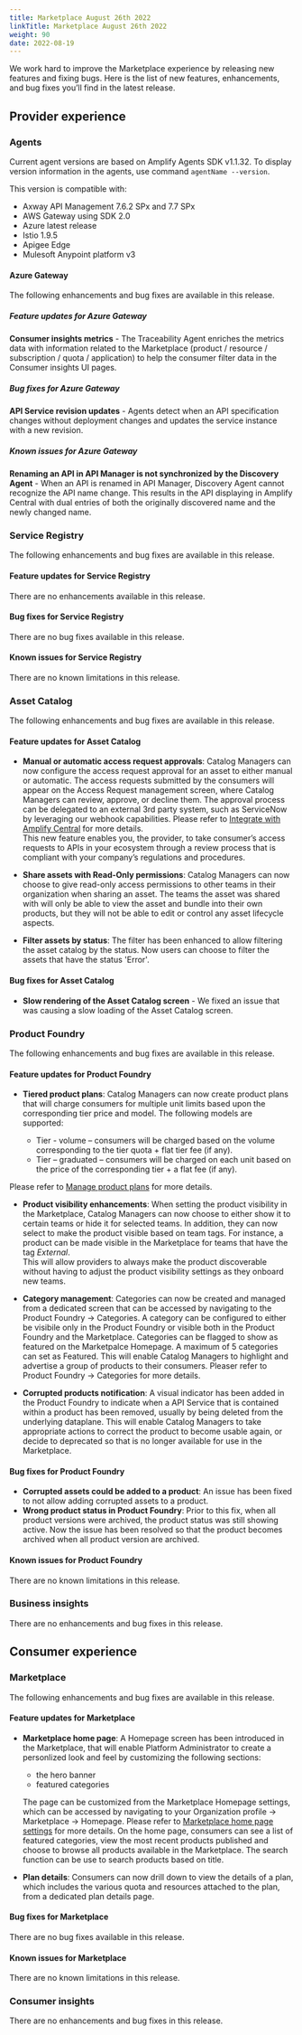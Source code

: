 ```yaml
---
title: Marketplace August 26th 2022
linkTitle: Marketplace August 26th 2022
weight: 90
date: 2022-08-19
---
```

We work hard to improve the Marketplace experience by releasing new features and fixing bugs. Here is the list of new features, enhancements, and bug fixes you’ll find in the latest release.

## Provider experience

### Agents

Current agent versions are based on Amplify Agents SDK v1.1.32. To display version information in the agents, use command `agentName --version`.

This version is compatible with:

* Axway API Management 7.6.2 SPx and 7.7 SPx
* AWS Gateway using SDK 2.0
* Azure latest release
* Istio 1.9.5
* Apigee Edge
* Mulesoft Anypoint platform v3

#### Azure Gateway

The following enhancements and bug fixes are available in this release.

##### Feature updates for Azure Gateway

**Consumer insights metrics** - The Traceability Agent enriches the metrics data with information related to the Marketplace (product / resource / subscription / quota / application) to help the consumer filter data in the Consumer insights UI pages.

##### Bug fixes for Azure Gateway

**API Service revision updates** - Agents detect when an API specification changes without deployment changes and updates the service instance with a new revision.

##### Known issues for Azure Gateway

**Renaming an API in API Manager is not synchronized by the Discovery Agent** - When an API is renamed in API Manager, Discovery Agent cannot recognize the API name change. This results in the API displaying in Amplify Central with dual entries of both the originally discovered name and the newly changed name.

### Service Registry

The following enhancements and bug fixes are available in this release.

#### Feature updates for Service Registry

There are no enhancements available in this release.

#### Bug fixes for Service Registry

There are no bug fixes available in this release.

#### Known issues for Service Registry

There are no known limitations in this release.

### Asset Catalog

The following enhancements and bug fixes are available in this release.

#### Feature updates for Asset Catalog

* **Manual or automatic access request approvals**: Catalog Managers can now configure the access request approval for an asset to either manual or automatic. The access requests submitted by the consumers will appear on the Access Request management screen, where Catalog Managers can review, approve, or decline them. The approval process can be delegated to an external 3rd party system, such as ServiceNow by leveraging our webhook capabilities. Please refer to [Integrate with Amplify Central](/docs/integrate_with_central/) for more details.  
This new feature enables you, the provider, to take consumer’s access requests to APIs in your ecosystem through a review process that is compliant with your company’s regulations and procedures.

* **Share assets with Read-Only permissions**: Catalog Managers can now choose to give read-only access permissions to other teams in their organization when sharing an asset. The teams the asset was shared with will only be able to view the asset and bundle into their own products, but they will not be able to edit or control any asset lifecycle aspects.  

* **Filter assets by status**: The filter has been enhanced to allow filtering the asset catalog by the status. Now users can choose to filter the assets that have the status 'Error'.

#### Bug fixes for Asset Catalog

* **Slow rendering of the Asset Catalog screen** - We fixed an issue that was causing a slow loading of the Asset Catalog screen.

### Product Foundry

The following enhancements and bug fixes are available in this release.

#### Feature updates for Product Foundry

* **Tiered product plans**: Catalog Managers can now create product plans that will charge consumers for multiple unit limits based upon the corresponding tier price and model. The following models are supported:

    * Tier - volume – consumers will be charged based on the volume corresponding to the tier quota + flat tier fee (if any).
    * Tier – graduated – consumers will be charged on each unit based on the price of the corresponding tier + a flat fee (if any).

Please refer to [Manage product plans](/docs/manage_product_foundry/manage_product_plans/) for more details.

* **Product visibility enhancements**: When setting the product visibility in the Marketplace, Catalog Managers can now choose to either show it to certain teams or hide it for selected teams. In addition, they can now select to make the product visible based on team tags. For instance, a product can be made visible in the Marketplace for teams that have the tag *External*.  
This will allow providers to always make the product discoverable without having to adjust the product visibility settings as they onboard new teams.

* **Category management**: Categories can now be created and managed from a dedicated screen that can be accessed by navigating to the Product Foundry -> Categories.
A category can be configured to either be visibile only in the Product Foundry or visible both in the Product Foundry and the Marketplace.
Categories can be flagged to show as featured on the Marketpalce Homepage. A maximum of 5 categories can set as Featured. This will enable Catalog Managers to highlight and advertise a group of products to their consumers. Pleaser refer to Product Foundry -> Categories for more details.

* **Corrupted products notification**: A visual indicator has been added in the Product Foundry to indicate when a API Service that is contained within a product has been removed, usually by being deleted from the underlying dataplane. This will enable Catalog Managers to take appropriate actions to correct the product to become usable again, or decide to deprecated so that is no longer available for use in the Marketplace.

#### Bug fixes for Product Foundry

* **Corrupted assets could be added to a product**: An issue has been fixed to not allow adding corrupted assets to a product.
* **Wrong product status in Product Foundry**: Prior to this fix, when all product versions were archived, the product status was still showing active. Now the issue has been resolved so that the product becomes archived when all product version are archived.

#### Known issues for Product Foundry

There are no known limitations in this release.

### Business insights

There are no enhancements and bug fixes in this release.

## Consumer experience

### Marketplace

The following enhancements and bug fixes are available in this release.

#### Feature updates for Marketplace

* **Marketplace home page**: A Homepage screen has been introduced in the Marketplace, that will enable Platform Administrator to create a personlized look and feel by customizing the following sections:

    * the hero banner
    * featured categories

  The page can be customized from the Marketplace Homepage settings, which can be accessed by navigating to your Organization profile -> Marketplace -> Homepage.   Please refer to [Marketplace home page settings](/docs/manage_marketplace/marketplace_homepage) for more details.
On the home page, consumers can see a list of featured categories, view the most recent products published and choose to browse all products available in the Marketplace. The search function can be use to search products based on title.

* **Plan details**: Consumers can now drill down to view the details of a plan, which includes the various quota and resources attached to the plan, from a dedicated plan details page.

#### Bug fixes for Marketplace

There are no bug fixes available in this release.

#### Known issues for Marketplace

There are no known limitations in this release.

### Consumer insights

There are no enhancements and bug fixes in this release.

